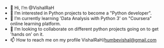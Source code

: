 - 👋 Hi, I’m @VishalRaH
- 👀 I’m interested in Python projects to become a "Python developer".
- 🌱 I’m currently learning 'Data Analysis with Python 3' on "Coursera" online learning platform.
- 💞️ I’m looking to collaborate on different python projects going on to get 'hands on' on it.
- 📫 How to reach me on my profile VishalRaH/humbevishal@gmail.com

<!---
VishalRaH/VishalRaH is a ✨ special ✨ repository because its `README.md` (this file) appears on your GitHub profile.
You can click the Preview link to take a look at your changes.
--->
